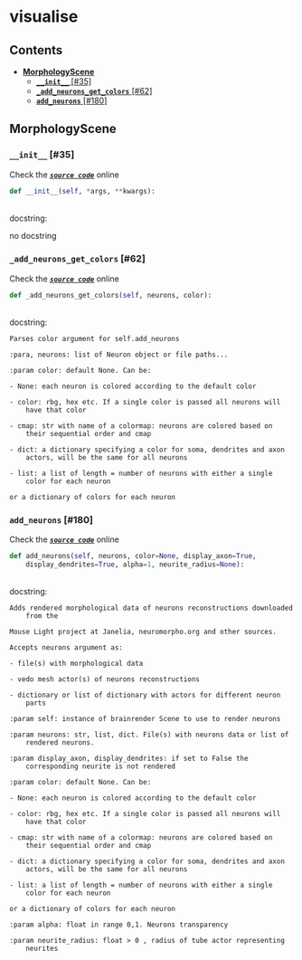 # visualise

## Contents

* [**MorphologyScene**](visualise.md#morphologyscene)
  * [**`__init__`** \[\#35\]](visualise.md#__init__-35)
  * [**`_add_neurons_get_colors`** \[\#62\]](visualise.md#_add_neurons_get_colors-62)
  * [**`add_neurons`** \[\#180\]](visualise.md#add_neurons-180)

## **MorphologyScene**

### **`__init__`** \[\#35\]

Check the [_**`source code`**_](https://github.com/BrancoLab/BrainRender/tree/brainglobeintegration/blob/master/brainrender/morphology/visualise.py#L35) online

```python
def __init__(self, *args, **kwargs):
```

   
docstring:

no docstring

### **`_add_neurons_get_colors`** \[\#62\]

Check the [_**`source code`**_](https://github.com/BrancoLab/BrainRender/tree/brainglobeintegration/blob/master/brainrender/morphology/visualise.py#L62) online

```python
def _add_neurons_get_colors(self, neurons, color):
```

   
docstring:

```text
Parses color argument for self.add_neurons

:para, neurons: list of Neuron object or file paths...

:param color: default None. Can be:

- None: each neuron is colored according to the default color

- color: rbg, hex etc. If a single color is passed all neurons will
    have that color

- cmap: str with name of a colormap: neurons are colored based on
    their sequential order and cmap

- dict: a dictionary specifying a color for soma, dendrites and axon
    actors, will be the same for all neurons

- list: a list of length = number of neurons with either a single
    color for each neuron

or a dictionary of colors for each neuron
```

### **`add_neurons`** \[\#180\]

Check the [_**`source code`**_](https://github.com/BrancoLab/BrainRender/tree/brainglobeintegration/blob/master/brainrender/morphology/visualise.py#L180) online

```python
def add_neurons(self, neurons, color=None, display_axon=True,
    display_dendrites=True, alpha=1, neurite_radius=None):
```

   
docstring:

```text
Adds rendered morphological data of neurons reconstructions downloaded
    from the

Mouse Light project at Janelia, neuromorpho.org and other sources.

Accepts neurons argument as:

- file(s) with morphological data

- vedo mesh actor(s) of neurons reconstructions

- dictionary or list of dictionary with actors for different neuron
    parts

:param self: instance of brainrender Scene to use to render neurons

:param neurons: str, list, dict. File(s) with neurons data or list of
    rendered neurons.

:param display_axon, display_dendrites: if set to False the
    corresponding neurite is not rendered

:param color: default None. Can be:

- None: each neuron is colored according to the default color

- color: rbg, hex etc. If a single color is passed all neurons will
    have that color

- cmap: str with name of a colormap: neurons are colored based on
    their sequential order and cmap

- dict: a dictionary specifying a color for soma, dendrites and axon
    actors, will be the same for all neurons

- list: a list of length = number of neurons with either a single
    color for each neuron

or a dictionary of colors for each neuron

:param alpha: float in range 0,1. Neurons transparency

:param neurite_radius: float > 0 , radius of tube actor representing
    neurites
```

